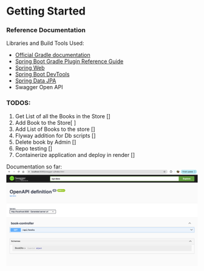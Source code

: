# Getting Started

### Reference Documentation
Libraries and Build Tools Used:

* [Official Gradle documentation](https://docs.gradle.org)
* [Spring Boot Gradle Plugin Reference Guide](https://docs.spring.io/spring-boot/3.4.1/gradle-plugin)
* [Spring Web](https://docs.spring.io/spring-boot/3.4.1/reference/web/servlet.html)
* [Spring Boot DevTools](https://docs.spring.io/spring-boot/3.4.1/reference/using/devtools.html)
* [Spring Data JPA](https://docs.spring.io/spring-boot/3.4.1/reference/data/sql.html#data.sql.jpa-and-spring-data)
* Swagger Open API

### TODOS:
1. Get List of all the Books in the Store []
2. Add Book to the Store[ ]
3. Add List of Books to the store []
4. Flyway addition for Db scripts []
5. Delete book by Admin []
6. Repo testing []
7. Containerize application and deploy in render []

Documentation so far: 
![img_2.png](img_2.png)



